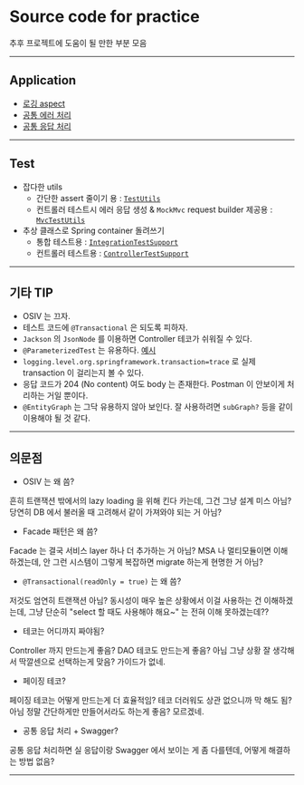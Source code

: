 # Source code for practice

추후 프로젝트에 도움이 될 만한 부분 모음

---

## Application

- [로깅 aspect](./src/main/java/group/practice/configs/aspects/logging)
- [공통 에러 처리](./src/main/java/group/practice/exceptions)
- [공통 응답 처리](./src/main/java/group/practice/configs/aspects/response)

---

## Test

- 잡다한 utils
    - 간단한 assert 줄이기 용 : [`TestUtils`](./src/test/java/group/practice/TestUtils.java)
    - 컨트롤러 테스트시 에러 응답 생성 & `MockMvc` request builder 제공용 : [`MvcTestUtils`](./src/test/java/group/practice/MvcTestUtils.java)
- 추상 클래스로 Spring container 돌려쓰기
    - 통합 테스트용 : [`IntegrationTestSupport`](./src/test/java/group/practice/IntegrationTestSupport.java)
    - 컨트롤러 테스트용 : [`ControllerTestSupport`](./src/test/java/group/practice/ControllerTestSupport.java)

---

## 기타 TIP

- OSIV 는 끄자.
- 테스트 코드에 `@Transactional` 은 되도록 피하자.
- `Jackson` 의 `JsonNode` 를 이용하면 Controller 테코가 쉬워질 수 있다.
- `@ParameterizedTest` 는 유용하다. [예시](./src/test/java/group/practice/controllers/RegisterControllerTest.java)
- `logging.level.org.springframework.transaction=trace` 로 실제 transaction 이 걸리는지 볼 수 있다.
- 응답 코드가 204 (No content) 여도 body 는 존재한다. Postman 이 안보이게 처리하는 거일 뿐이다.
- `@EntityGraph` 는 그닥 유용하지 않아 보인다. 잘 사용하려면 `subGraph?` 등을 같이 이용해야 될 것 같다.

---

## 의문점

- OSIV 는 왜 씀?

흔히 트랜잭션 밖에서의 lazy loading 을 위해 킨다 카는데, 그건 그냥 설계 미스 아님? 당연히 DB 에서 불러올 때 고려해서 같이 가져와야 되는 거 아님?

- Facade 패턴은 왜 씀?

Facade 는 결국 서비스 layer 하나 더 추가하는 거 아님?
MSA 나 멀티모듈이면 이해하겠는데, 안 그런 시스템이 그렇게 복잡하면 migrate 하는게 현명한 거 아님?

- `@Transactional(readOnly = true)` 는 왜 씀?

저것도 엄연히 트랜잭션 아님?
동시성이 매우 높은 상황에서 이걸 사용하는 건 이해하겠는데, 그냥 단순히 "select 할 때도 사용해야 해요~" 는 전혀 이해 못하겠는데??

- 테코는 어디까지 짜야됨?

Controller 까지 만드는게 좋음? DAO 테코도 만드는게 좋음?
아님 그냥 상황 잘 생각해서 딱깔센으로 선택하는게 맞음? 가이드가 없네.

- 페이징 테코?

페이징 테코는 어떻게 만드는게 더 효율적임?
테코 더러워도 상관 없으니까 막 해도 됨?
아님 정말 간단하게만 만들어서라도 하는게 좋음? 모르겠네.

- 공통 응답 처리 + Swagger?

공통 응답 처리하면 실 응답이랑 Swagger 에서 보이는 게 좀 다를텐데, 어떻게 해결하는 방법 없음?

---
